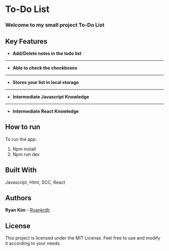# To-Do List

### Welcome to my small project To-Do List


## Key Features

- **Add/Delete notes in the todo list**

---

- **Able to check the checkboxes**

---

- **Stores your list in local storage**

---

- **Intermediate Javascript Knowledge**

---

- **Intermediate React Knowledge**

## How to run

To run the app:<br>
1. Npm install <br>
2. Npm run dev

## Built With

Javascript, Html, SCC, React

## Authors

**Ryan Kim** - [Ryankrdh](https://github.com/ryankrdh)

## License

This project is licensed under the MIT License. Feel free to use and modify it according to your needs.
